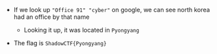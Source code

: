 * If we look up `"Office 91" "cyber"` on google, we can see north korea had an office by that name
	* Looking it up, it was located in `Pyongyang`

* The flag is `ShadowCTF{Pyongyang}`
